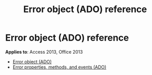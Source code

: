 ﻿---
title: Error object (ADO) reference
TOCTitle: Error object (ADO)
ms:assetid: 19c9300f-2005-4732-a62c-c95ac512eb43
ms:mtpsurl: https://msdn.microsoft.com/library/JJ248942(v=office.15)
ms:contentKeyID: 48543506
ms.date: 09/18/2015
mtps_version: v=office.15
---

# Error object (ADO) reference

**Applies to**: Access 2013, Office 2013

- [Error object (ADO)](error-object-ado.md)
- [Error properties, methods, and events (ADO)](error-properties-methods-and-events-ado.md)

